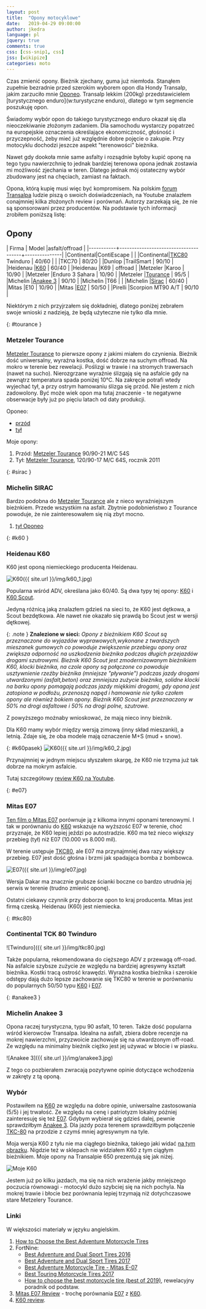 ```yaml
---
layout: post
title:  "Opony motocyklowe"
date:   2019-04-29 09:00:00
author: jkedra
language: pl
jquery: true
comments: true
css: [css-snip1, css]
jss: [wikipize]
categories: moto
---
```


Czas zmienić opony. Bieżnik zjechany, guma już niemłoda. Stanąłem zupełnie
bezradnie przed szerokim wyborem opon dla Hondy Transalp, jakim zarzuciło mnie
[Oponeo](http://oponeo.pl/). Transalp lekkim (200kg) przedstawicielem
[turystycznego enduro](w:turystyczne enduro), dlatego w tym segmencie poszukuję
opon.

Świadomy wybór opon do takiego turystycznego enduro okazał się dla nieoczekiwanie
złożonym zadaniem. Dla samochodu wystarczy popatrzeć na europejskie oznaczenia
określające ekonomiczność, głośność i przyczepność, żeby mieć już względnie
dobre pojęcie o zakupie. Przy motocyklu dochodzi jeszcze aspekt "terenowości"
bieżnika.

Nawet gdy dookoła mnie same asfalty i rozsądnie byłoby kupić oponę na tego typu
nawierzchnię to jednak bardziej terenowa opona jednak zostawia mi możliwość
zjechania w teren. Dlatego jednak mój ostateczny wybór zbudowany jest na chęciach,
zamiast na faktach. 

Opona, którą kupię musi więc być kompromisem. Na polskim [forum Transalpa][forum]
ludzie piszą o swoich doświadczeniach, na Youtube znalazłem conajmniej kilka
złożonych review i porównań. Autorzy zarzekają się, że nie są sponsorowani przez
producentów. Na podstawie tych informacji zrobiłem poniższą listę:

## Opony

| Firma     | Model                                |asfalt/offroad |
|-----------+--------------------------------------+---------------|
|Continental|ContiEscape                           |               |
|Continental|[TKC80] Twinduro                      | 40/60         |
|           |TKC70                                 | 80/20         |
|Dunlop     |TrailSmart                            | 90/10         |
|Heidenau   |[K60]                                 | 60/40         |
|Heidenau   |K69                                   |   offroad     |
|Metzeler   |Karoo                                 | 10/90         |
|Metzeler   |Enduro 3 Sahara                       | 10/90         |
|Metzeler   |[Tourance]                            | 95/5          |
|Michelin   |[Anakee 3](#anakee3)                  | 90/10         |
|Michelin   |T66                                   |               |
|Michelin   |[Sirac](#sirac)                       | 60/40         |
|Mitas      |E10                                   | 10/90         |
|Mitas      |[E07]                                 | 50/50         |
|Pirelli    |Scorpion MT90 A/T                     | 90/10         |

Niektórym z nich przyjrzałem się dokładniej, dlatego poniżej zebrałem
swoje wnioski z nadzieją, że będą użyteczne nie tylko dla mnie.

{: #tourance }
### Metzeler Tourance

[Metzeler Tourance][tourance] to pierwsze opony z jakimi miałem do czynienia.
Bieżnik dość uniwersalny, wyraźna kostka, dość dobrze na suchym offroad.  Na
mokro w terenie bez rewelacji. Poślizgi w trawie i na stromych trawersach
(nawet na sucho). Nierozgrzane wyraźnie ślizgają się na asfalcie gdy na
zewnątrz temperatura spada poniżej 10℃. Na zakręcie potrafi wtedy wyjechać tył,
a przy ostrym hamowaniu ślizga się przód.  Nie jestem z nich zadowolony. Być
może wiek opon ma tutaj znaczenie - te negatywne obserwacje były już po pięciu
latach od daty produkcji.

Oponeo:
* [przód](https://www.oponeo.pl/dane-opony-motocyklowej/metzeler-tourance-90-90-21-54-s-przod-tt-m-c)
* [tył](https://www.oponeo.pl/dane-opony-motocyklowej/metzeler-tourance-120-90-17-64-s-tyl-tt-m-c)

Moje opony:
1. Przód: [Metzeler Tourance][tourance] 90/90-21 M/C 54S
2. Tył: [Metzeler Tourance][tourance], 120/90-17 M/C 64S, rocznik 2011

{: #sirac }
### Michelin SIRAC

Bardzo podobna do [Metzeler Tourance](#tourance) ale z nieco wyraźniejszym
bieżnkiem. Przede wszystkim na asfalt. Zbytnie podobnieństwo z Tourance
powoduje, że nie zainteresowałem się nią zbyt mocno.

1. [tył Oponeo](https://www.oponeo.pl/dane-opony-motocyklowej/michelin-sirac-120-90-17-64-t-tyl-tt)

{: #k60 }
### Heidenau K60

K60 jest oponą niemieckiego producenta Heidenau.

![K60]({{ site.url }}/img/k60_1.jpg)

Popularna wśród ADV, określana jako 60/40.
Są dwa typy tej opony: 
[K60](https://www.oponeo.pl/model-opony-motocyklowej/heidenau-k60) i
[K60 Scout](https://www.oponeo.pl/model-opony-motocyklowej/heidenau-k60-scout).

Jedyną różnicą jaką znalazłem gdzieś na sieci to, że K60 jest dętkowa, a Scout bezdętkowa.
Ale nawet nie okazało się prawdą bo Scout jest w wersji dętkowej.

{: .note }
<b>Znalezione w sieci:</b>
<i>
Opony z bieżnikiem K60 Scout są przeznaczone do wyjazdów wyprawowych,wykonane z
twardszych mieszanek gumowych co powoduje zwiększenie przebiegu opony oraz
zwiększa odporność na uszkodzenia bieżnika podczas długich przejazdów drogami
szutrowymi. Bieżnik K60 Scout jest zmodernizowanym bieżnikiem K60, klocki
bieżnika, na czole opony są połączone co powoduje usztywnienie rzeźby bieżnika
(mniejsze "pływanie")  podczas jazdy drogami utwardzonymi (asfalt,beton) oraz
zmniejsza zużycie bieżnika, solidne klocki na barku opony pomagają podczas
jazdy miękkimi drogami, gdy opona jest zatopiona w podłożu, przenoszą napęd i
hamowanie nie tylko czołem opony ale również bokiem opony. Bieżnik K60 Scout
jest przeznaczony w 50% na drogi asfaltowe i 50% na drogi polne, szutrowe.
</i>

Z powyższego możnaby wnioskować, że mają nieco inny bieżnik.

Dla K60 mamy wybór między wersją zimową (inny skład mieszanki), a letnią.
Zdaje się, że oba modele mają oznaczenie M+S (mud + snow).

{: #k60pasek}
![K60]({{ site.url }}/img/k60_2.jpg)

Przynajmniej w jednym miejscu słyszałem skargę, że K60 nie trzyma już tak dobrze
na mokrym asfalcie.

Tutaj szczegółowy [review K60 na Youtube](https://www.youtube.com/watch?v=P9iV6sk9Yck).

{: #e07}
### Mitas E07

[Ten film o Mitas E07](https://www.youtube.com/watch?v=TL4aY3RjXjA)
porównuje ją z kilkoma innymi oponami terenowymi.
I tak w porównaniu do [K60] wskazuje na wyższość E07 w terenie, choć przyznaje, że
K60 lepiej jeździ po autostradzie. K60 ma też nieco większy przebieg (tył) niż
E07 (10.000 vs 8.000 mil).

W terenie ustępuje [TKC80], ale E07 ma przynajmniej dwa razy większy przebieg.
E07 jest dość głośna i brzmi jak spadająca bomba z bombowca.

![E07]({{ site.url }}/img/e07.jpg)

Wersja Dakar ma znacznie grubsze ścianki boczne co bardzo utrudnia jej serwis
w terenie (trudno zmienić oponę).

Ostatni ciekawy czynnik przy doborze opon to kraj producenta.
Mitas jest firmą czeską. Heidenau (K60) jest niemiecka.

{: #tkc80}
### Continental TCK 80 Twinduro

![Twinduro]({{ site.url }}/img/tkc80.jpg)

Także popularna, rekomendowana do cięższego ADV z przewagą off-road.
Na asfalcie szybsze zużycie ze względu na bardziej agresywny kształt bieżnika.
Kostki tracą ostrość krawędzi. Wyraźna kostka bieżnika i szerokie odstępy
dają dużo lepsze zachowanie się TKC80 w terenie w porównaniu do popularnych 50/50
typu [K60] i [E07].

{: #anakee3 }
### Michelin Anakee 3

Opona raczej turystyczna, typu 90 asfalt, 10 teren. Także dość popularna wśród
kierowców Transalpa. Idealna na asfalt, zbiera dobre recenzje na mokrej nawierzchni,
przyzwoicie zachowuje się na utwardzonym off-road. Ze względu na minimalny bieżnik
ciężko jest jej używać w błocie i w piasku.

![Anakee 3]({{ site.url }}/img/anakee3.jpg)

Z tego co pozbierałem zwracają pozytywne opinie dotyczące wchodzenia w zakręty
z tą oponą.

### Wybór

Postawiłem na [K60](#k60) ze względu na dobre opinie, uniwersalne zastosowania
(5/5) i jej trwałość.  Ze względu na cenę i patriotyzm lokalny później
zainteresuję się też [E07](#e07). Gdybym wybierał się gdzieś dalej, pewnie
sprawdziłbym [Anakee 3](#anakee3). Dla jazdy poza terenem sprawdziłbym
połączenie [TKC-80](#tkc80) na przodzie z czymś mniej agresywnym na tyle.

Moja wersja K60 z tyłu nie ma ciągłego bieżnika, takiego jaki widać
[na tym obrazku](#k60pasek). Nigdzie też w sklepach nie widziałem K60 z tym ciągłym
bieżnikiem. Moje opony na Transalpie 650 prezentują się jak niżej.

![Moje K60]({{site.url}}/img/myk60.jpg)

Jestem już po kilku jazdach, ma się na nich wrażenie jakby mniejszego poczucia
równowagi - motocykl dużo szybciej się na nich pochyla. Na mokrej trawie i błocie
bez porównania lepiej trzymają niż dotychczasowe stare Metzelery Tourance.

### Linki

W większości materiały w języku angielskim.

1. [How to Choose the Best Adventure Motorcycle Tires](https://www.youtube.com/watch?v=9ebaHJ5jPs4)
2. FortNine:
    * [Best Adventure and Dual Sport Tires 2016](https://www.youtube.com/watch?v=HvN913Zv6SM)
    * [Best Adventure and Dual Sport Tires 2017](https://www.youtube.com/watch?v=N_2y9LSxbvQ)
    * [Best Adventure Motorcycle Tire - Mitas E-07](https://www.youtube.com/watch?v=YnEcI3F_pqE)
    * [Best Touring Motorcycle Tires 2017](https://www.youtube.com/watch?v=w1leVfe5EGg)
    * [How to choose the best motorcycle tire (best of 2019)](https://www.youtube.com/watch?v=7K9U7W_U9gA), rewelacyjny poradnik od podstaw.
3. [Mitas E07 Review](https://www.youtube.com/watch?v=TL4aY3RjXjA) -
   trochę porównania [E07] z [K60].
4. [K60 review](https://www.youtube.com/watch?v=P9iV6sk9Yck).


[tourance]:  http://www.oponeo.pl/model-opony-motocyklowej/metzeler-tourance
[transalp]:  http://pl.wikipedia.org/wiki/Honda_Transalp#Honda_XL650V_Transalp "XL650V Transalp"
[forum]: http://forum.transalpclub.pl/
[K60]: #k60
[E07]: #e07
[TKC80]: #tkc80
[Tourance]: #tourance
